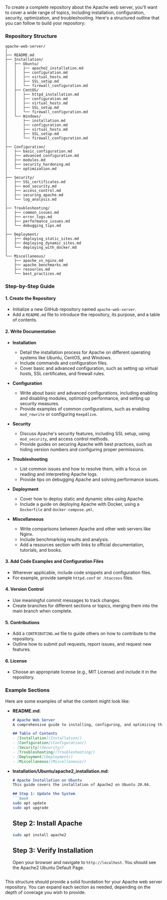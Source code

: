 To create a complete repository about the Apache web server, you'll want to cover a wide range of topics, including installation, configuration, security, optimization, and troubleshooting. Here's a structured outline that you can follow to build your repository:

### Repository Structure

```
apache-web-server/
│
├── README.md
├── Installation/
│   ├── Ubuntu/
│   │   ├── apache2_installation.md
│   │   ├── configuration.md
│   │   ├── virtual_hosts.md
│   │   ├── SSL_setup.md
│   │   └── firewall_configuration.md
│   ├── CentOS/
│   │   ├── httpd_installation.md
│   │   ├── configuration.md
│   │   ├── virtual_hosts.md
│   │   ├── SSL_setup.md
│   │   └── firewall_configuration.md
│   └── Windows/
│       ├── installation.md
│       ├── configuration.md
│       ├── virtual_hosts.md
│       ├── SSL_setup.md
│       └── firewall_configuration.md
│
├── Configuration/
│   ├── basic_configuration.md
│   ├── advanced_configuration.md
│   ├── modules.md
│   ├── security_hardening.md
│   └── optimization.md
│
├── Security/
│   ├── SSL_certificates.md
│   ├── mod_security.md
│   ├── access_control.md
│   ├── securing_apache.md
│   └── log_analysis.md
│
├── Troubleshooting/
│   ├── common_issues.md
│   ├── error_logs.md
│   ├── performance_issues.md
│   └── debugging_tips.md
│
├── Deployment/
│   ├── deploying_static_sites.md
│   ├── deploying_dynamic_sites.md
│   └── deploying_with_docker.md
│
└── Miscellaneous/
    ├── apache_vs_nginx.md
    ├── apache_benchmarks.md
    ├── resources.md
    └── best_practices.md
```

### Step-by-Step Guide

#### 1. **Create the Repository**
   - Initialize a new GitHub repository named `apache-web-server`.
   - Add a `README.md` file to introduce the repository, its purpose, and a table of contents.

#### 2. **Write Documentation**

   - **Installation**
     - Detail the installation process for Apache on different operating systems like Ubuntu, CentOS, and Windows.
     - Include commands and configuration files.
     - Cover basic and advanced configuration, such as setting up virtual hosts, SSL certificates, and firewall rules.

   - **Configuration**
     - Write about basic and advanced configurations, including enabling and disabling modules, optimizing performance, and setting up security measures.
     - Provide examples of common configurations, such as enabling `mod_rewrite` or configuring `KeepAlive`.

   - **Security**
     - Discuss Apache's security features, including SSL setup, using `mod_security`, and access control methods.
     - Provide guides on securing Apache with best practices, such as hiding version numbers and configuring proper permissions.

   - **Troubleshooting**
     - List common issues and how to resolve them, with a focus on reading and interpreting Apache logs.
     - Provide tips on debugging Apache and solving performance issues.

   - **Deployment**
     - Cover how to deploy static and dynamic sites using Apache.
     - Include a guide on deploying Apache with Docker, using a `Dockerfile` and `docker-compose.yml`.

   - **Miscellaneous**
     - Write comparisons between Apache and other web servers like Nginx.
     - Include benchmarking results and analysis.
     - Add a resources section with links to official documentation, tutorials, and books.

#### 3. **Add Code Examples and Configuration Files**

   - Wherever applicable, include code snippets and configuration files.
   - For example, provide sample `httpd.conf` or `.htaccess` files.

#### 4. **Version Control**

   - Use meaningful commit messages to track changes.
   - Create branches for different sections or topics, merging them into the main branch when complete.

#### 5. **Contributions**

   - Add a `CONTRIBUTING.md` file to guide others on how to contribute to the repository.
   - Outline how to submit pull requests, report issues, and request new features.

#### 6. **License**

   - Choose an appropriate license (e.g., MIT License) and include it in the repository.

### Example Sections

Here are some examples of what the content might look like:

- **README.md**:
  ```markdown
  # Apache Web Server
  A comprehensive guide to installing, configuring, and optimizing the Apache Web Server.
  
  ## Table of Contents
  - [Installation](Installation/)
  - [Configuration](Configuration/)
  - [Security](Security/)
  - [Troubleshooting](Troubleshooting/)
  - [Deployment](Deployment/)
  - [Miscellaneous](Miscellaneous/)
  ```

- **Installation/Ubuntu/apache2_installation.md**:
  ```markdown
  # Apache Installation on Ubuntu
  This guide covers the installation of Apache2 on Ubuntu 20.04.

  ## Step 1: Update the System
  ```bash
  sudo apt update
  sudo apt upgrade
  ```

  ## Step 2: Install Apache
  ```bash
  sudo apt install apache2
  ```

  ## Step 3: Verify Installation
  Open your browser and navigate to `http://localhost`. You should see the Apache2 Ubuntu Default Page.
  ```

This structure should provide a solid foundation for your Apache web server repository. You can expand each section as needed, depending on the depth of coverage you wish to provide.
